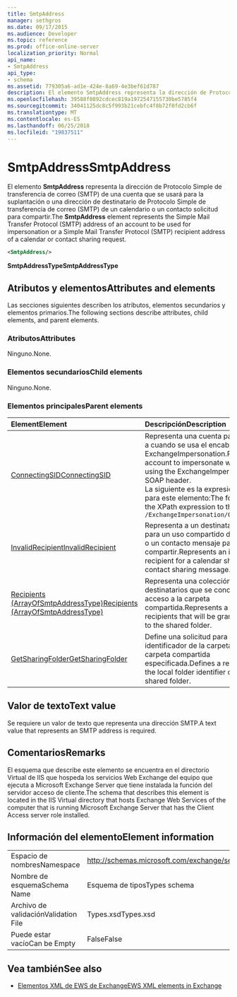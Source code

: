 ```yaml
---
title: SmtpAddress
manager: sethgros
ms.date: 09/17/2015
ms.audience: Developer
ms.topic: reference
ms.prod: office-online-server
localization_priority: Normal
api_name:
- SmtpAddress
api_type:
- schema
ms.assetid: 779305a6-ad1e-424e-8a69-4e3bef61d787
description: El elemento SmtpAddress representa la dirección de Protocolo Simple de transferencia de correo (SMTP) de una cuenta que se usará para la suplantación o una dirección de destinatario de Protocolo Simple de transferencia de correo (SMTP) de un calendario o un contacto solicitud para compartir.
ms.openlocfilehash: 39588f0892cdcec819a1972547155730be5785f4
ms.sourcegitcommit: 34041125dc8c5f993b21cebfc4f8b72f0fd2cb6f
ms.translationtype: MT
ms.contentlocale: es-ES
ms.lasthandoff: 06/25/2018
ms.locfileid: "19837511"
---
```

# <a name="smtpaddress"></a><span data-ttu-id="2e6b1-103">SmtpAddress</span><span class="sxs-lookup"><span data-stu-id="2e6b1-103">SmtpAddress</span></span>

<span data-ttu-id="2e6b1-104">El elemento **SmtpAddress** representa la dirección de Protocolo Simple de transferencia de correo (SMTP) de una cuenta que se usará para la suplantación o una dirección de destinatario de Protocolo Simple de transferencia de correo (SMTP) de un calendario o un contacto solicitud para compartir.</span><span class="sxs-lookup"><span data-stu-id="2e6b1-104">The **SmtpAddress** element represents the Simple Mail Transfer Protocol (SMTP) address of an account to be used for impersonation or a Simple Mail Transfer Protocol (SMTP) recipient address of a calendar or contact sharing request.</span></span> 
  
```xml
<SmtpAddress/>
```

<span data-ttu-id="2e6b1-105">**SmtpAddressType**</span><span class="sxs-lookup"><span data-stu-id="2e6b1-105">**SmtpAddressType**</span></span>

## <a name="attributes-and-elements"></a><span data-ttu-id="2e6b1-106">Atributos y elementos</span><span class="sxs-lookup"><span data-stu-id="2e6b1-106">Attributes and elements</span></span>

<span data-ttu-id="2e6b1-107">Las secciones siguientes describen los atributos, elementos secundarios y elementos primarios.</span><span class="sxs-lookup"><span data-stu-id="2e6b1-107">The following sections describe attributes, child elements, and parent elements.</span></span>
  
### <a name="attributes"></a><span data-ttu-id="2e6b1-108">Atributos</span><span class="sxs-lookup"><span data-stu-id="2e6b1-108">Attributes</span></span>

<span data-ttu-id="2e6b1-109">Ninguno.</span><span class="sxs-lookup"><span data-stu-id="2e6b1-109">None.</span></span>
  
### <a name="child-elements"></a><span data-ttu-id="2e6b1-110">Elementos secundarios</span><span class="sxs-lookup"><span data-stu-id="2e6b1-110">Child elements</span></span>

<span data-ttu-id="2e6b1-111">Ninguno.</span><span class="sxs-lookup"><span data-stu-id="2e6b1-111">None.</span></span>
  
### <a name="parent-elements"></a><span data-ttu-id="2e6b1-112">Elementos principales</span><span class="sxs-lookup"><span data-stu-id="2e6b1-112">Parent elements</span></span>

|<span data-ttu-id="2e6b1-113">**Element**</span><span class="sxs-lookup"><span data-stu-id="2e6b1-113">**Element**</span></span>|<span data-ttu-id="2e6b1-114">**Descripción**</span><span class="sxs-lookup"><span data-stu-id="2e6b1-114">**Description**</span></span>|
|:-----|:-----|
|[<span data-ttu-id="2e6b1-115">ConnectingSID</span><span class="sxs-lookup"><span data-stu-id="2e6b1-115">ConnectingSID</span></span>](connectingsid.md) <br/> |<span data-ttu-id="2e6b1-116">Representa una cuenta para suplantar a cuando se usa el encabezado SOAP ExchangeImpersonation.</span><span class="sxs-lookup"><span data-stu-id="2e6b1-116">Represents an account to impersonate when you are using the ExchangeImpersonation SOAP header.</span></span>  <br/> <span data-ttu-id="2e6b1-117">La siguiente es la expresión de XPath para este elemento:</span><span class="sxs-lookup"><span data-stu-id="2e6b1-117">The following is the XPath expression to this element:</span></span>  <br/>  `/ExchangeImpersonation/ConnectingSID` <br/> |
|[<span data-ttu-id="2e6b1-118">InvalidRecipient</span><span class="sxs-lookup"><span data-stu-id="2e6b1-118">InvalidRecipient</span></span>](invalidrecipient.md) <br/> |<span data-ttu-id="2e6b1-119">Representa a un destinatario no válido para un uso compartido del calendario o un contacto mensaje para compartir.</span><span class="sxs-lookup"><span data-stu-id="2e6b1-119">Represents an invalid recipient for a calendar sharing or contact sharing message.</span></span>  <br/> |
|[<span data-ttu-id="2e6b1-120">Recipients (ArrayOfSmtpAddressType)</span><span class="sxs-lookup"><span data-stu-id="2e6b1-120">Recipients (ArrayOfSmtpAddressType)</span></span>](recipients-arrayofsmtpaddresstype.md) <br/> |<span data-ttu-id="2e6b1-121">Representa una colección de destinatarios que se concederá acceso a la carpeta compartida.</span><span class="sxs-lookup"><span data-stu-id="2e6b1-121">Represents a collection of recipients that will be granted access to the shared folder.</span></span>  <br/> |
|[<span data-ttu-id="2e6b1-122">GetSharingFolder</span><span class="sxs-lookup"><span data-stu-id="2e6b1-122">GetSharingFolder</span></span>](getsharingfolder.md) <br/> |<span data-ttu-id="2e6b1-123">Define una solicitud para obtener el identificador de la carpeta local de una carpeta compartida especificada.</span><span class="sxs-lookup"><span data-stu-id="2e6b1-123">Defines a request to get the local folder identifier of a specified shared folder.</span></span>  <br/> |
   
## <a name="text-value"></a><span data-ttu-id="2e6b1-124">Valor de texto</span><span class="sxs-lookup"><span data-stu-id="2e6b1-124">Text value</span></span>

<span data-ttu-id="2e6b1-125">Se requiere un valor de texto que representa una dirección SMTP.</span><span class="sxs-lookup"><span data-stu-id="2e6b1-125">A text value that represents an SMTP address is required.</span></span>
  
## <a name="remarks"></a><span data-ttu-id="2e6b1-126">Comentarios</span><span class="sxs-lookup"><span data-stu-id="2e6b1-126">Remarks</span></span>

<span data-ttu-id="2e6b1-127">El esquema que describe este elemento se encuentra en el directorio Virtual de IIS que hospeda los servicios Web Exchange del equipo que ejecuta a Microsoft Exchange Server que tiene instalada la función del servidor acceso de cliente.</span><span class="sxs-lookup"><span data-stu-id="2e6b1-127">The schema that describes this element is located in the IIS Virtual directory that hosts Exchange Web Services of the computer that is running Microsoft Exchange Server that has the Client Access server role installed.</span></span>
  
## <a name="element-information"></a><span data-ttu-id="2e6b1-128">Información del elemento</span><span class="sxs-lookup"><span data-stu-id="2e6b1-128">Element information</span></span>

|||
|:-----|:-----|
|<span data-ttu-id="2e6b1-129">Espacio de nombres</span><span class="sxs-lookup"><span data-stu-id="2e6b1-129">Namespace</span></span>  <br/> |http://schemas.microsoft.com/exchange/services/2006/types  <br/> |
|<span data-ttu-id="2e6b1-130">Nombre de esquema</span><span class="sxs-lookup"><span data-stu-id="2e6b1-130">Schema Name</span></span>  <br/> |<span data-ttu-id="2e6b1-131">Esquema de tipos</span><span class="sxs-lookup"><span data-stu-id="2e6b1-131">Types schema</span></span>  <br/> |
|<span data-ttu-id="2e6b1-132">Archivo de validación</span><span class="sxs-lookup"><span data-stu-id="2e6b1-132">Validation File</span></span>  <br/> |<span data-ttu-id="2e6b1-133">Types.xsd</span><span class="sxs-lookup"><span data-stu-id="2e6b1-133">Types.xsd</span></span>  <br/> |
|<span data-ttu-id="2e6b1-134">Puede estar vacío</span><span class="sxs-lookup"><span data-stu-id="2e6b1-134">Can be Empty</span></span>  <br/> |<span data-ttu-id="2e6b1-135">False</span><span class="sxs-lookup"><span data-stu-id="2e6b1-135">False</span></span>  <br/> |
   
## <a name="see-also"></a><span data-ttu-id="2e6b1-136">Vea también</span><span class="sxs-lookup"><span data-stu-id="2e6b1-136">See also</span></span>

- [<span data-ttu-id="2e6b1-137">Elementos XML de EWS de Exchange</span><span class="sxs-lookup"><span data-stu-id="2e6b1-137">EWS XML elements in Exchange</span></span>](ews-xml-elements-in-exchange.md)

